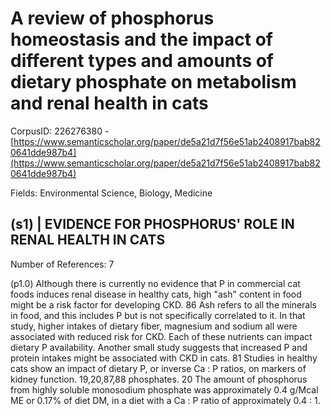 # A review of phosphorus homeostasis and the impact of different types and amounts of dietary phosphate on metabolism and renal health in cats

CorpusID: 226276380 - [https://www.semanticscholar.org/paper/de5a21d7f56e51ab2408917bab820641dde987b4](https://www.semanticscholar.org/paper/de5a21d7f56e51ab2408917bab820641dde987b4)

Fields: Environmental Science, Biology, Medicine

## (s1) | EVIDENCE FOR PHOSPHORUS' ROLE IN RENAL HEALTH IN CATS
Number of References: 7

(p1.0) Although there is currently no evidence that P in commercial cat foods induces renal disease in healthy cats, high "ash" content in food might be a risk factor for developing CKD. 86 Ash refers to all the minerals in food, and this includes P but is not specifically correlated to it. In that study, higher intakes of dietary fiber, magnesium and sodium all were associated with reduced risk for CKD. Each of these nutrients can impact dietary P availability. Another small study suggests that increased P and protein intakes might be associated with CKD in cats. 81 Studies in healthy cats show an impact of dietary P, or inverse Ca : P ratios, on markers of kidney function. 19,20,87,88  phosphates. 20 The amount of phosphorus from highly soluble monosodium phosphate was approximately 0.4 g/Mcal ME or 0.17% of diet DM, in a diet with a Ca : P ratio of approximately 0.4 : 1.
